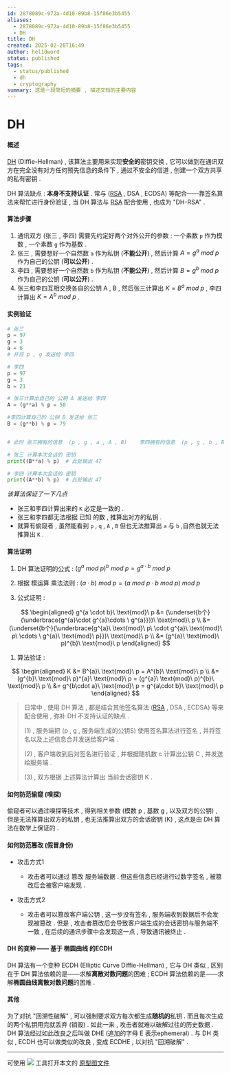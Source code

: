 ```yaml
---
id: 2878089c-972a-4d10-89b8-15f86e3b5455
aliases:
  - 2878089c-972a-4d10-89b8-15f86e3b5455
  - DH
title: DH
created: 2025-02-28T16:49
author: hel10word
status: published
tags:
  - status/published
  - dh
  - cryptography
summary: 这是一段简短的摘要 , 描述文档的主要内容
---
```


# DH

#### 概述

[DH](https://en.wikipedia.org/wiki/Diffie%E2%80%93Hellman_key_exchange) (Diffie-Hellman) , 该算法主要用来实现**安全的**密钥交换 , 它可以做到在通讯双方在完全没有对方任何预先信息的条件下 , 通过不安全的信道 , 创建一个双方共享的私有密钥 . 

DH 算法缺点 : **本身不支持认证** . 常与 ([RSA](../RSA/RSA.md) , DSA , ECDSA) 等配合——靠签名算法来帮忙进行身份验证 , 当 DH 算法与 [RSA](../RSA/RSA.md) 配合使用 , 也成为 "DH-RSA" . 



#### 算法步骤

1.  通讯双方 (张三 , 李四) 需要先约定好两个对外公开的参数 : 一个素数 `p` 作为模数 , 一个素数 `g` 作为基数 . 
2.  张三 , 需要想好一个自然数 `a` 作为私钥 (**不能公开**)  , 然后计算  $A=g^{a}\ mod\ p$  作为自己的公钥 (**可以公开**)  . 
3.  李四 , 需要想好一个自然数 `b` 作为私钥 (**不能公开**)  , 然后计算  $B=g^{b}\ mod\ p$  作为自己的公钥 (**可以公开**)  . 
4.  张三和李四互相交换各自的公钥 A , B , 然后张三计算出  $K=B^{a}\ mod\ p$  , 李四计算出  $K=A^{b}\ mod\ p$  . 




#### 实例验证

```python
# 张三 
p = 97
g = 3
a = 6
# 并将 p , g 发送给 李四

# 李四
p = 97
g = 3
b = 21

# 张三计算出自己的 公钥 A 发送给 李四
A = (g**a) % p = 50

#李四计算自己的 公钥 B 发送给 张三
B = (g**b) % p = 79


# 此时 张三拥有的信息  (p , g , a , A , B)    李四拥有的信息  (p , g , b , B , A)    网络中公开的信息   (p , g , A , B) 

# 张三 计算本次会话的 密钥 
print((B**a) % p)  # 此处输出 47

# 李四 计算本次会话的 密钥
print((A**b) % p)  # 此处输出 47
```



*该算法保证了一下几点*

-   张三和李四计算出来的 `K` 必定是一致的 . 
-   张三和李四都无法根据 已知 的数 , 推算出对方的私钥 . 
-   就算有偷窥者 , 虽然能看到 `p` , `q` , `A` , `B` 但也无法推算出 `a` 与 `b` ,自然也就无法推算出 `K` . 



#### 算法证明

1. DH 算法证明的公式 :     $(g^{a}\ mod\ p)^{b}\ mod\ p = g^{a\cdot b}\ mod \ p$




2. 根据 模运算 乘法法则 :    $(a\cdot b)\ mod\ p= (a\ mod\ p\cdot b\ mod\ p)\ mod \ p$




3. 公式证明 : 

$$
\begin{aligned}
    g^{a \cdot b}\ \text{mod}\ p &= (\underset{b个}{\underbrace{g^{a}\cdot g^{a}\cdots \ g^{a}}})\ \text{mod}\ p \\
    &= (\underset{b个}{\underbrace{g^{a}\ \text{mod}\ p\ \cdot g^{a}\ \text{mod}\ p\ \cdots \ g^{a}\ \text{mod}\ p}})\ \text{mod}\ p \\
    &= (g^{a}\ \text{mod}\ p)^{b}\ \text{mod}\ p
\end{aligned}
$$



1. 算法验证 : 

$$
\begin{aligned}
    K &= B^{a}\ \text{mod}\ p = A^{b}\ \text{mod}\ p \\
    &= (g^{b}\ \text{mod}\ p)^{a}\ \text{mod}\ p = (g^{a}\ \text{mod}\ p)^{b}\ \text{mod}\ p \\
    &= g^{b\cdot a}\ \text{mod}\ p = g^{a\cdot b}\ \text{mod}\ p
\end{aligned}
$$





> 日常中 , 使用 DH 算法 , 都是结合其他签名算法 ([RSA](../RSA/RSA.md) , DSA , ECDSA) 等来配合使用 , 弥补 DH 不支持认证的缺点 . 
>
>    (1)  , 服务端把  (p , g , 服务端生成的公钥S) 使用签名算法进行签名 , 并将签名以及上述信息合并发送给客户端 . 
>
>    (2)  , 客户端收到后对签名进行验证 , 并根据随机数 c 计算出公钥 C , 并发送给服务端 . 
>
>    (3)  , 双方根据 上述算法计算出 当前会话密钥 K . 



#### 如何防范偷窥  (嗅探) 

偷窥者可以通过嗅探等技术 , 得到相关参数 (模数 p , 基数 g , 以及双方的公钥)  , 但是无法推算出双方的私钥 , 也无法推算出双方的会话密钥 (K)  , 这点是由 DH 算法在数学上保证的 . 



#### 如何防范篡改  (假冒身份) 

-   攻击方式1
    
    -   攻击者可以通过 篡改 服务端数据 . 但这些信息已经进行过数字签名 , 被篡改后会被客户端发现 . 
-   攻击方式2
    
    -   攻击者可以篡改客户端公钥 , 这一步没有签名 , 服务端收到数据后不会发现被篡改 . 但是 , 攻击者篡改后会导致客户端生成的会话密钥与服务端不一致 , 在后续的通讯步骤中会发现这一点 , 导致通讯被终止 . 
    
    

#### DH 的变种 —— 基于 椭圆曲线 的ECDH

DH 算法有一个变种 ECDH (Elliptic Curve Diffie-Hellman) , 它与 DH 类似 , 区别在于 DH 算法依赖的是——求解**离散对数问题**的困难 ; ECDH 算法依赖的是——求解**椭圆曲线离散对数问题**的困难 . 



#### 其他

为了对抗 "回溯性破解" , 可以强制要求双方每次都生成**随机的**私钥 . 而且每次生成的两个私钥用完就丢弃 (销毁)  . 如此一来 , 攻击者就难以破解过往的历史数据 . DH 算法经过如此改良之后叫做 DHE (追加的字母 E 表示ephemeral)  . 与 DH 类似 , ECDH 也可以做类似的改良 , 变成 ECDHE , 以对抗 "回溯破解" . 
















---
可使用 [![](https://img.shields.io/badge/Excalidraw-CCCCFF?style=for-the-badge&logo=excalidraw&logoColor=333&logoWidth=20&labelColor=CCCCFF)](https://excalidraw.com/) 工具打开本文的 [原型图文件](../../../Network/网络数据包封装与传输/attachments/excalidraw.excalidraw)